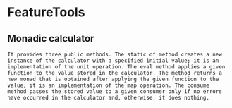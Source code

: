 # FeatureTools
## Monadic calculator
`It provides three public methods.
The static of method creates a new instance of the calculator with a specified initial value; it is an implementation of the unit operation.
The eval method applies a given function to the value stored in the calculator. The method returns a new monad that is obtained after applying the given function to the value; it is an implementation of the map operation.
The consume method passes the stored value to a given consumer only if no errors have occurred in the calculator and, otherwise, it does nothing.`